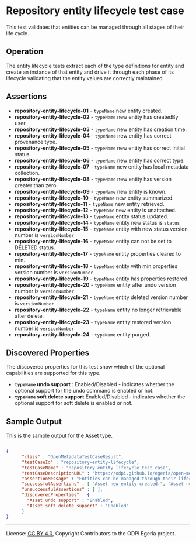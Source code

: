 <!-- SPDX-License-Identifier: CC-BY-4.0 -->
<!-- Copyright Contributors to the ODPi Egeria project. -->

# Repository entity lifecycle test case

This test validates that entities can be managed through all stages of their life cycle.

## Operation

The entity lifecycle tests extract each of the type definitions for entity and create an instance of that entity and
drive it through each phase of its lifecycle validating that the entity values are correctly maintained.

## Assertions

* **repository-entity-lifecycle-01** - `typeName` new entity created.
* **repository-entity-lifecycle-02** - `typeName` new entity has createdBy user.
* **repository-entity-lifecycle-03** - `typeName` new entity has creation time.
* **repository-entity-lifecycle-04** - `typeName` new entity has correct provenance type.
* **repository-entity-lifecycle-05** - `typeName` new entity has correct initial status.
* **repository-entity-lifecycle-06** - `typeName` new entity has correct type.
* **repository-entity-lifecycle-07** - `typeName` new entity has local metadata collection.
* **repository-entity-lifecycle-08** - `typeName` new entity has version greater than zero.
* **repository-entity-lifecycle-09** - `typeName` new entity is known.
* **repository-entity-lifecycle-10** - `typeName` new entity summarized.
* **repository-entity-lifecycle-11** - `typeName` new entity retrieved.
* **repository-entity-lifecycle-12** - `typeName` new entity is unattached.
* **repository-entity-lifecycle-13** - `typeName` entity status updated.
* **repository-entity-lifecycle-14** - `typeName` entity new status is `status`
* **repository-entity-lifecycle-15** - `typeName` entity with new status version number is `versionNumber`
* **repository-entity-lifecycle-16** - `typeName` entity can not be set to DELETED status.
* **repository-entity-lifecycle-17** - `typeName` entity properties cleared to min.
* **repository-entity-lifecycle-18** - `typeName` entity with min properties version number is `versionNumber`
* **repository-entity-lifecycle-19** - `typeName` entity has properties restored.
* **repository-entity-lifecycle-20** - `typeName` entity after undo version number is `versionNumber`
* **repository-entity-lifecycle-21** - `typeName` entity deleted version number is `versionNumber`
* **repository-entity-lifecycle-22** - `typeName` entity no longer retrievable after delete.
* **repository-entity-lifecycle-23** - `typeName` entity restored version number is `versionNumber`
* **repository-entity-lifecycle-24** - `typeName` entity purged.

## Discovered Properties

The discovered properties for this test show which of the optional capabilities are supported for this type.

* **`typeName` undo support** : Enabled/Disabled - indicates whether the optional support for the undo command is enabled or not.
* **`typeName` soft delete support** Enabled/Disabled - indicates whether the optional support for soft delete is enabled or not.

## Sample Output

This is the sample output for the Asset type.

```json

{
      "class" : "OpenMetadataTestCaseResult",
      "testCaseId" : "repository-entity-lifecycle",
      "testCaseName" : "Repository entity lifecycle test case",
      "testCaseDescriptionURL" : "https://odpi.github.io/egeria/open-metadata-conformance-suite/docs/repository-workbench/repository-entity-lifecycle-test-case.md",
      "assertionMessage" : "Entities can be managed through their lifecycle",
      "successfulAssertions" : [ "Asset new entity created.", "Asset new entity has createdBy user.", "Asset new entity has creation time.", "Asset new entity has correct provenance type.", "Asset new entity has correct initial status.", "Asset new entity has correct type.", "Asset new entity has local metadata collection.", "Asset new entity has version greater than zero.", "Asset new entity is known.", "Asset new entity summarized.", "Asset new entity retrieved.", "Asset new entity is unattached.", "Asset entity status updated.", "Asset entity new status is Active", "Asset entity with new status version number is 2", "Asset entity can not be set to DELETED status.", "Asset entity properties cleared to min.", "Asset entity with min properties version number is 3", "Asset entity has properties restored.", "Asset entity after undo version number is 4", "Asset entity deleted version number is 5", "Asset entity no longer retrievable after delete.", "Asset entity restored version number is 6", "Asset entity purged." ],
      "unsuccessfulAssertions" : [ ],
      "discoveredProperties" : {
        "Asset undo support" : "Enabled",
        "Asset soft delete support" : "Enabled"
      }
}
```


----
License: [CC BY 4.0](https://creativecommons.org/licenses/by/4.0/),
Copyright Contributors to the ODPi Egeria project.
